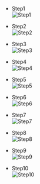 - Step1 <br>
![Step1](contents/images/git-setup/git-setup1.png)
- Step2 <br>
![Step2](contents/images/git-setup/git-setup2.png)
- Step3 <br>
![Step3](contents/images/git-setup/git-setup3.png)

- Step4 <br>
![Step4](contents/images/git-setup/git-setup4.png)

- Step5 <br>
![Step5](contents/images/git-setup/git-setup5.png)

- Step6 <br>
![Step6](contents/images/git-setup/git-setup6.png)

- Step7 <br>
![Step7](contents/images/git-setup/git-setup7.png)

- Step8 <br>
![Step8](contents/images/git-setup/git-setup8.png)

- Step9 <br>
![Step9](contents/images/git-setup/git-setup9.png)

- Step10 <br>
![Step10](contents/images/git-setup/git-setup10.png)

